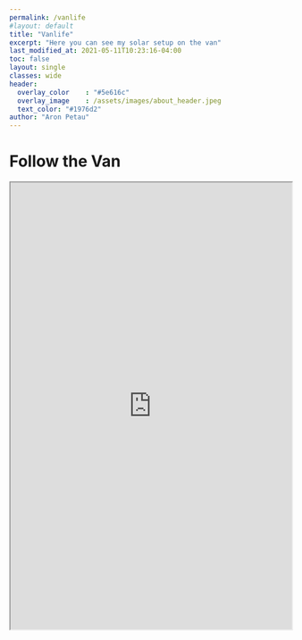 ```yaml
---
permalink: /vanlife
#layout: default
title: "Vanlife"
excerpt: "Here you can see my solar setup on the van"
last_modified_at: 2021-05-11T10:23:16-04:00
toc: false
layout: single
classes: wide
header:
  overlay_color    : "#5e616c"
  overlay_image    : /assets/images/about_header.jpeg
  text_color: "#1976d2"
author: "Aron Petau"
---
```


# Follow the Van

<iframe width="100%" height="800" src="https://vrm.victronenergy.com/installation/167009/embed/f61b11f2"></iframe>
